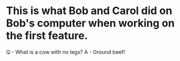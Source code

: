 # This is what Bob and Carol did on Bob's computer when working on the first feature.

Q - What is a cow with no legs?
A - Ground beef!


